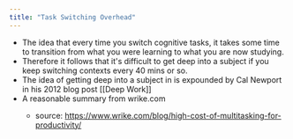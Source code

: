 ```yaml
---
title: "Task Switching Overhead"
---
```


- The idea that every time you switch cognitive tasks, it takes some time to transition from what you were learning to what you are now studying.<span id='jG8RVYXoy'/>
- Therefore it follows that it's difficult to get deep into a subject if you keep switching contexts every 40 mins or so.<span id='Q0jfA1kd2'/>
- The idea of getting deep into a subject in is expounded by Cal Newport in his 2012 blog post [[Deep Work]]<span id='EgTA0cY6a'/>
- A reasonable summary from wrike.com<span id='GsCy8OqqU'/>
    - source: https://www.wrike.com/blog/high-cost-of-multitasking-for-productivity/<span id='dFcRvYiwn'/>
